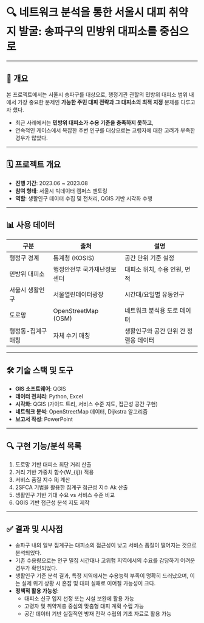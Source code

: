 # 🔍 네트워크 분석을 통한 서울시 대피 취약지 발굴: 송파구의 민방위 대피소를 중심으로

---

## 📌 개요

본 프로젝트에서는 서울시 송파구를 대상으로, 행정기관 관할의 민방위 대피소 범위 내에서 가장 중요한 문제인 **가능한 주민 대피 전략과 그 대피소의 최적 지정** 문제를 다루고자 했다.

- 최근 사례에서는 **민방위 대피소가 수용 기준을 충족하지 못하고**,
- 연속적인 케이스에서 복잡한 주변 인구를 대상으로는 고령자에 대한 고려가 부족한 경우가 많았다.

---

## 🗓️ 프로젝트 개요

- **진행 기간**: 2023.06 ~ 2023.08  
- **참여 형태**: 서울시 빅데이터 캠퍼스 멘토링
- **역할**: 생활인구 데이터 수집 및 전처리, QGIS 기반 시각화 수행

---

## 📊 사용 데이터

| 구분 | 출처 | 설명 |
|------|------|------|
| 행정구 경계 | 통계청 (KOSIS) | 공간 단위 기준 설정 |
| 민방위 대피소 | 행정안전부 국가재난정보센터 | 대피소 위치, 수용 인원, 면적 |
| 서울시 생활인구 | 서울열린데이터광장 | 시간대/요일별 유동인구 |
| 도로망 | OpenStreetMap (OSM) | 네트워크 분석용 도로 데이터 |
| 행정동-집계구 매칭 | 자체 수기 매칭 | 생활인구와 공간 단위 간 정렬용 데이터 |

---

## 🛠 기술 스택 및 도구

- **GIS 소프트웨어**: QGIS
- **데이터 전처리**: Python, Excel
- **시각화**: QGIS (가이드 트리, 서비스 수준 지도, 접근성 공간 구현)
- **네트워크 분석**: OpenStreetMap 데이터, Dijkstra 알고리즘
- **보고서 작성**: PowerPoint

---

## 🔍 구현 기능/분석 목록

1. 도로망 기반 대피소 최단 거리 산출  
2. 거리 기반 가중치 함수(W_{ij}) 적용  
3. 서비스 품질 지수 Rj 계산  
4. 2SFCA 기법을 활용한 집계구 접근성 지수 Ak 산출  
5. 생활인구 기반 기대 수요 vs 서비스 수준 비교  
6. QGIS 기반 접근성 분석 지도 제작

---

## ✅ 결과 및 시사점

- 송파구 내의 일부 집계구는 대피소의 접근성이 낮고 서비스 품질이 떨어지는 것으로 분석되었다.
- 기존 수용량으로는 인구 밀집 시간대나 고위험 지역에서의 수요를 감당하기 어려운 경우가 확인되었다.
- 생활인구 기준 분석 결과, 특정 지역에서는 수용능력 부족이 명확히 드러났으며, 이는 실제 위기 상황 시 혼잡 및 대피 실패로 이어질 가능성이 크다.
- **정책적 활용 가능성**:
  - 대피소 신규 입지 선정 또는 시설 보완에 활용 가능
  - 고령자 및 취약계층 중심의 맞춤형 대피 계획 수립 가능
  - 공간 데이터 기반 실질적인 방재 전략 수립의 기초 자료로 활용 가능
